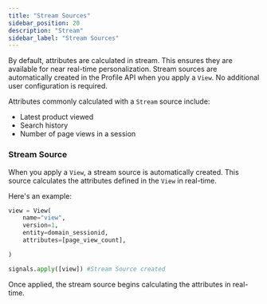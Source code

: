 ```yaml
---
title: "Stream Sources"
sidebar_position: 20
description: "Stream"
sidebar_label: "Stream Sources"
---
```


By default, attributes are calculated in stream. This ensures they are available for near real-time personalization. Stream sources are automatically created in the Profile API when you apply a `View`. No additional user configuration is required.

Attributes commonly calculated with a `Stream` source include:

- Latest product viewed
- Search history 
- Number of page views in a session

### Stream Source

When you apply a `View`, a stream source is automatically created. This source calculates the attributes defined in the `View` in real-time.

Here's an example:
```python
view = View(
    name="view",
    version=1,
    entity=domain_sessionid,
    attributes=[page_view_count],

)

signals.apply([view]) #Stream Source created
```

Once applied, the stream source begins calculating the attributes in real-time.

